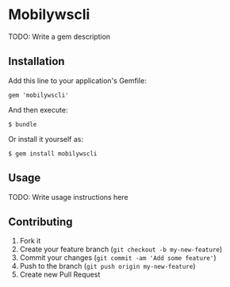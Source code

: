 # Mobilywscli

TODO: Write a gem description

## Installation

Add this line to your application's Gemfile:

    gem 'mobilywscli'

And then execute:

    $ bundle

Or install it yourself as:

    $ gem install mobilywscli

## Usage

TODO: Write usage instructions here

## Contributing

1. Fork it
2. Create your feature branch (`git checkout -b my-new-feature`)
3. Commit your changes (`git commit -am 'Add some feature'`)
4. Push to the branch (`git push origin my-new-feature`)
5. Create new Pull Request
